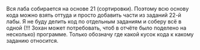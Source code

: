 Вся лаба собирается на основе 21 (сортировки). Поэтому всю основу кода можно взять оттуда и просто добавить части из заданий 22-й лабы.
Я не буду делить код по отдельным заданиям и соберу всё в одной (!!! Зохан может потребовать, чтоб в отчёте было поделено на несколько) программе. 
Только обозначу где какой кусок кода к какому заданию относится.
